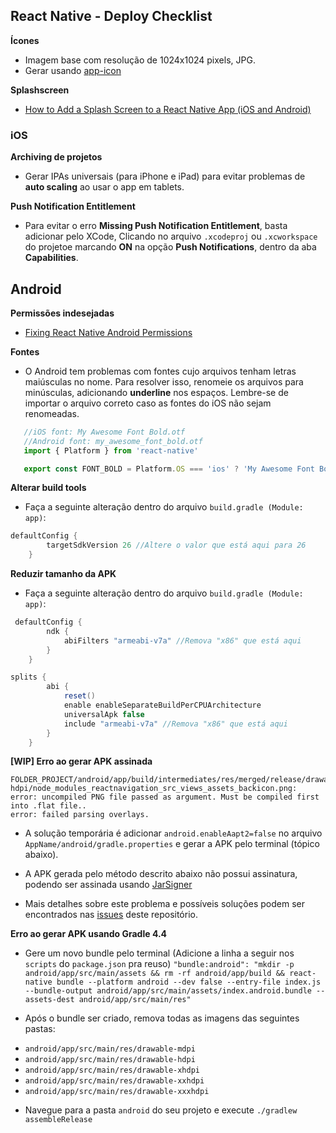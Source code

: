 ## React Native - Deploy Checklist

**Ícones**
- Imagem base com resolução de 1024x1024 pixels, JPG.
- Gerar usando [app-icon](https://www.npmjs.com/package/app-icon)

**Splashscreen**
- [How to Add a Splash Screen to a React Native App (iOS and Android)](https://medium.com/handlebar-labs/how-to-add-a-splash-screen-to-a-react-native-app-ios-and-android-30a3cec835ae)


### iOS
**Archiving de projetos**
- Gerar IPAs universais (para iPhone e iPad) para evitar problemas de __auto scaling__ ao usar o app em tablets.

**Push Notification Entitlement**
- Para evitar o erro __Missing  Push Notification Entitlement__, basta adicionar pelo XCode, Clicando no arquivo
`.xcodeproj` ou `.xcworkspace` do projetoe marcando __ON__ na opção __Push Notifications__, dentro da aba __Capabilities__.

## Android

**Permissões indesejadas**
- [Fixing React Native Android Permissions](https://medium.com/@applification/fixing-react-native-android-permissions-9e78996e9865)

**Fontes**
- O Android tem problemas com fontes cujo arquivos tenham letras maiúsculas no nome. Para resolver isso,
renomeie os arquivos para minúsculas, adicionando __underline__ nos espaços. Lembre-se de importar o arquivo
correto caso as fontes do iOS não sejam renomeadas.

```js
   //iOS font: My Awesome Font Bold.otf
   //Android font: my_awesome_font_bold.otf
   import { Platform } from 'react-native'

   export const FONT_BOLD = Platform.OS === 'ios' ? 'My Awesome Font Bold' : 'my_awesome_font_bold'
```

**Alterar build tools**
- Faça a seguinte alteração dentro do arquivo `build.gradle (Module: app)`:

```gradle
defaultConfig {
        targetSdkVersion 26 //Altere o valor que está aqui para 26
    }
```

**Reduzir tamanho da APK**
- Faça a seguinte alteração dentro do arquivo `build.gradle (Module: app)`:

```gradle
 defaultConfig {
        ndk {
            abiFilters "armeabi-v7a" //Remova "x86" que está aqui
        }
    }

splits {
        abi {
            reset()
            enable enableSeparateBuildPerCPUArchitecture
            universalApk false 
            include "armeabi-v7a" //Remova "x86" que está aqui
        }
    }
```

**[WIP] Erro ao gerar APK assinada**
```
FOLDER_PROJECT/android/app/build/intermediates/res/merged/release/drawable-hdpi/node_modules_reactnavigation_src_views_assets_backicon.png: error: uncompiled PNG file passed as argument. Must be compiled first into .flat file..
error: failed parsing overlays.
```

- A solução temporária é adicionar `android.enableAapt2=false` no arquivo `AppName/android/gradle.properties`
e gerar a APK pelo terminal (tópico abaixo).

- A APK gerada pelo método descrito abaixo não possui assinatura, podendo ser assinada usando [JarSigner](https://docs.oracle.com/javase/7/docs/technotes/tools/windows/jarsigner.html)

- Mais detalhes sobre este problema e possíveis soluções podem ser encontrados nas [issues](https://github.com/ruptiva/react-native-deploy-checklist/issues) deste repositório.

**Erro ao gerar APK usando Gradle 4.4**
- Gere um novo bundle pelo terminal (Adicione a linha a seguir nos `scripts` do `package.json` pra reuso)
`"bundle:android": "mkdir -p android/app/src/main/assets && rm -rf android/app/build && react-native bundle --platform android --dev false --entry-file index.js --bundle-output android/app/src/main/assets/index.android.bundle --assets-dest android/app/src/main/res"`

- Após o bundle ser criado, remova todas as imagens das seguintes pastas:
* `android/app/src/main/res/drawable-mdpi`
* `android/app/src/main/res/drawable-hdpi`
* `android/app/src/main/res/drawable-xhdpi`
* `android/app/src/main/res/drawable-xxhdpi`
* `android/app/src/main/res/drawable-xxxhdpi`

- Navegue para a pasta `android` do seu projeto e execute `./gradlew assembleRelease`
